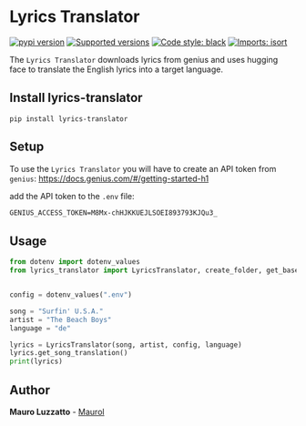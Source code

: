 # Lyrics Translator

[![pypi version](https://img.shields.io/pypi/v/lyrics-translator.svg)](https://pypi.python.org/pypi/lyrics-translator)
[![Supported versions](https://img.shields.io/pypi/pyversions/lyrics-translator.svg)](https://pypi.org/project/lyrics-translator)
[![Code style: black](https://img.shields.io/badge/code%20style-black-000000.svg?style=flat-square)](https://github.com/ambv/black)
[![Imports: isort](https://img.shields.io/badge/%20imports-isort-%231674b1?style=flat&labelColor=ef8336)](https://pycqa.github.io/isort/)


The `Lyrics Translator` downloads lyrics from genius and uses hugging face to translate the English lyrics into a target language.


## Install lyrics-translator

```
pip install lyrics-translator
```

## Setup
To use the `Lyrics Translator` you will have to create an API token from `genius`: https://docs.genius.com/#/getting-started-h1


add the API token to the `.env` file:
```txt
GENIUS_ACCESS_TOKEN=M8Mx-chHJKKUEJLSOEI893793KJQu3_
```


## Usage
<!--
📚 A comprehensive example of the `explainy` API can be found in this ![Jupyter Notebook](https://github.com/MauroLuzzatto/explainy/blob/main/examples/01-explainy-intro.ipynb)

📖 Or in the [example section](https://explainy.readthedocs.io/en/latest/examples/01-explainy-intro.html) of the documentation -->





```python
from dotenv import dotenv_values
from lyrics_translator import LyricsTranslator, create_folder, get_base_path


config = dotenv_values(".env")

song = "Surfin' U.S.A."
artist = "The Beach Boys"
language = "de"

lyrics = LyricsTranslator(song, artist, config, language)
lyrics.get_song_translation()
print(lyrics)
```


## Author
**Mauro Luzzatto** - [Maurol](https://github.com/MauroLuzzatto)
